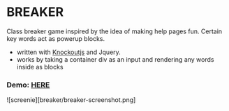 <h1>BREAKER</h1>
<p>
  Class breaker game inspired by the idea of making help pages fun. Certain key words act as powerup blocks. 
</p>
<ul>
  <li>written with <a href="http://knockoutjs.com/">Knockoutjs</a> and Jquery.</li>
  <li>works by taking a container div as an input and rendering any words inside as blocks</li>
</ul>
<h3>Demo: <a href="http://resume.nathanwillson.com/breaker/help.html">HERE</a></h3>

![screenie][breaker/breaker-screenshot.png]

